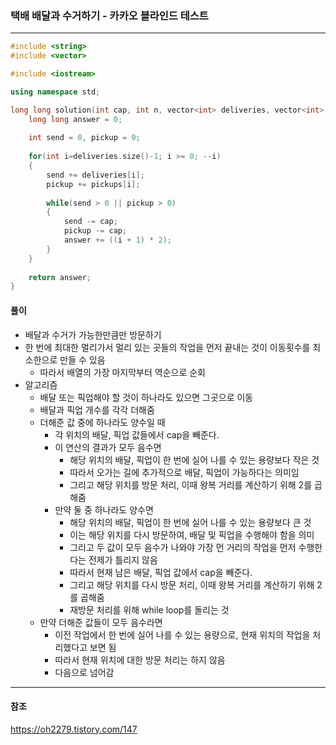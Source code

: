 ### 택배 배달과 수거하기 - 카카오 블라인드 테스트

***

```c++
#include <string>
#include <vector>

#include <iostream>

using namespace std;

long long solution(int cap, int n, vector<int> deliveries, vector<int> pickups) {
    long long answer = 0;
    
    int send = 0, pickup = 0;
    
    for(int i=deliveries.size()-1; i >= 0; --i)
    {
        send += deliveries[i];
        pickup += pickups[i];
        
        while(send > 0 || pickup > 0)
        {
            send -= cap; 
            pickup -= cap; 
            answer += ((i + 1) * 2); 
        }
    }
    
    return answer;
}
```



#### 풀이

- 배달과 수거가 가능한만큼만 방문하기
- 한 번에 최대한 멀리가서 멀리 있는 곳들의 작업을 먼저 끝내는 것이 이동횟수를 최소한으로 만들 수 있음
  - 따라서 배열의 가장 마지막부터 역순으로 순회
- 알고리즘
  - 배달 또는 픽업해야 할 것이 하나라도 있으면 그곳으로 이동
  - 배달과 픽업 개수를 각각 더해줌
  - 더해준 값 중에 하나라도 양수일 때
    - 각 위치의 배달, 픽업 값들에서 cap을 빼준다.
    - 이 연산의 결과가 모두 음수면
      - 해당 위치의 배달, 픽업이 한 번에 실어 나를 수 있는 용량보다 작은 것
      - 따라서 오가는 길에 추가적으로 배달, 픽업이 가능하다는 의미임
      - 그리고 해당 위치를 방문 처리, 이때 왕복 거리를 계산하기 위해 2를 곱해줌
    - 만약 둘 중 하나라도 양수면
      - 해당 위치의 배달, 픽업이 한 번에 실어 나를 수 있는 용량보다 큰 것
      - 이는 해당 위치를 다시 방문하여, 배달 및 픽업을 수행해야 함을 의미
      - 그리고 두 값이 모두 음수가 나와야 가장 먼 거리의 작업을 먼저 수행한다는 전제가 틀리지 않음
      - 따라서 현재 남은 배달, 픽업 값에서 cap을 빼준다.
      - 그리고 해당 위치를 다시 방문 처리, 이때 왕복 거리를 계산하기 위해 2를 곱해줌
      - 재방문 처리를 위해 while loop를 돌리는 것
  - 만약 더해준 값들이 모두 음수라면
    - 이전 작업에서 한 번에 실어 나를 수 있는 용량으로, 현재 위치의 작업을 처리했다고 보면 됨
    - 따라서 현재 위치에 대한 방문 처리는 하지 않음
    - 다음으로 넘어감



***

#### 참조

https://oh2279.tistory.com/147